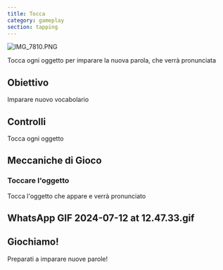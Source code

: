 ```yaml
---
title: Tocca
category: gameplay
section: tapping
---
```

![IMG_7810.PNG](https://help.studycat.com/hc/article_attachments/34782105723161)


Tocca ogni oggetto per imparare la nuova parola, che verrà pronunciata


## Obiettivo


Imparare nuovo vocabolario


## Controlli


Tocca ogni oggetto


## Meccaniche di Gioco


### Toccare l'oggetto


Tocca l'oggetto che appare e verrà pronunciato


## WhatsApp GIF 2024-07-12 at 12.47.33.gif


## Giochiamo!


Preparati a imparare nuove parole!